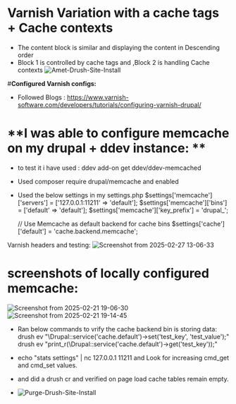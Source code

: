 # **Varnish Variation with a cache tags + Cache contexts**
 - The content block is similar and displaying the content in Descending order
 - Block 1 is controlled by cache tags and ,Block 2 is handling Cache contexts
![Amet-Drush-Site-Install](https://github.com/user-attachments/assets/7de67538-1505-4c87-9091-19b784bc6c96)


#**Configured Varnish configs:**
- Followed Blogs : https://www.varnish-software.com/developers/tutorials/configuring-varnish-drupal/

  
# **I was able to configure memcache on my drupal + ddev instance: **
- to test it i have used : ddev add-on get ddev/ddev-memcached
- Used composer require drupal/memcache and enabled
- Used the below settings in my settings.php
	$settings['memcache']['servers'] = ['127.0.0.1:11211' => 'default'];
	$settings['memcache']['bins'] = ['default' => 'default'];
	$settings['memcache']['key_prefix'] = 'drupal_';

	// Use Memcache as default backend for cache bins
	$settings['cache']['default'] = 'cache.backend.memcache';

Varnish headers and testing:
![Screenshot from 2025-02-27 13-06-33](https://github.com/user-attachments/assets/f94226d6-92a7-47c1-85ba-fa647611a4ae)



# **screenshots of locally configured memcache:**
![Screenshot from 2025-02-21 19-06-30](https://github.com/user-attachments/assets/1b418f4b-2a70-4a91-9b43-7addaf428292)
![Screenshot from 2025-02-21 19-14-45](https://github.com/user-attachments/assets/ac39e613-77ef-438e-b976-59c49a5c05bb)


- Ran below commands to vrify the cache backend bin is storing data: 
    drush ev "\Drupal::service('cache.default')->set('test_key', 'test_value');"
    drush ev "print_r(\Drupal::service('cache.default')->get('test_key'));"


- echo "stats settings" | nc 127.0.0.1 11211 and Look for increasing cmd_get and cmd_set values.

- and did a drush cr and verified on page load cache tables remain empty.

- 
  ![Purge-Drush-Site-Install](https://github.com/user-attachments/assets/a5b3c73d-c58c-4f4e-be8b-24390e072fcd)

